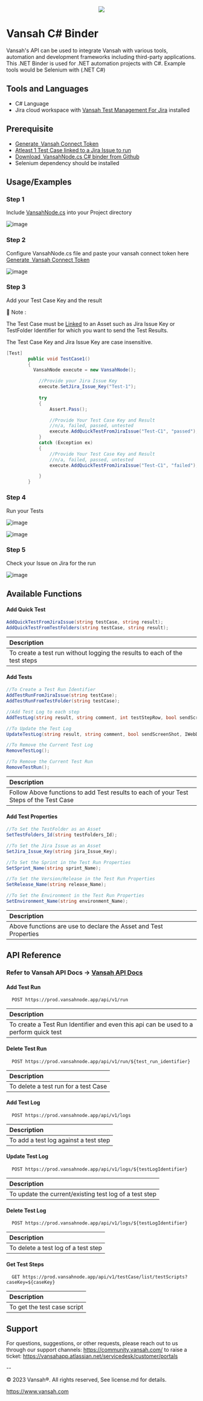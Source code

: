 <div align="center">
  <img src="https://user-images.githubusercontent.com/95007067/245728119-98d2b310-a43c-4d17-8a67-cc47d8ff9b3a.png" />
</div>

# Vansah C# Binder
Vansah's API can be used to integrate Vansah with various tools, automation and development frameworks including third-party applications. This .NET Binder is used for .NET automation projects with C#. Example tools would be Selenium with (.NET C#) 

##  Tools and Languages
-	C# Language
-	Jira cloud workspace with [Vansah Test Management For Jira](https://marketplace.atlassian.com/apps/1224250/vansah-test-management-for-jira) installed

## Prerequisite

* [Generate Vansah Connect Token ](https://docs.vansah.com/docs-base/generate-a-vansah-api-token-from-jira/)
* [Atleast 1 Test Case linked to a Jira Issue to run](https://docs.vansah.com/docs-base/linking-test-cases-to-a-jira-issue/)
* [Download VansahNode.cs C# binder from Github ](https://github.com/testpointcorp/Vansah-CSharp-Binder/blob/main/VansahNode.cs)
* Selenium dependency should be installed


## Usage/Examples

### Step 1

Include [VansahNode.cs](https://github.com/testpointcorp/Vansah-CSharp-Binder/blob/main/VansahNode.cs) into your Project directory

![image](https://user-images.githubusercontent.com/95007067/245723781-a90ce9e1-9dd4-4623-93d5-228210fa1489.png)



### Step 2

Configure VansahNode.cs file and paste your vansah connect token here 
[Generate Vansah Connect Token ](https://docs.vansah.com/docs-base/generate-a-vansah-api-token-from-jira/)


![image](https://user-images.githubusercontent.com/95007067/245725004-0ed5e90b-6930-4b9e-8fa0-e7077305b933.png)


### Step 3
Add your Test Case Key and the result


👋 Note : 

The Test Case must be [Linked](https://docs.vansah.com/docs-base/linking-test-cases-to-a-jira-issue/) to an Asset such as Jira Issue Key or TestFolder Identifier for which you want to send the Test Results. 

The Test Case Key and Jira Issue Key are case insensitive.

```c#
[Test]
        public void TestCase1()
        {   
          VansahNode execute = new VansahNode();

            //Provide your Jira Issue Key
            execute.SetJira_Issue_Key("Test-1");
                   
            try
            {
                Assert.Pass();

                //Provide Your Test Case Key and Result 
                //n/a, failed, passed, untested
                execute.AddQuickTestFromJiraIssue("Test-C1", "passed");
            }
            catch (Exception ex)
            {
                //Provide Your Test Case Key and Result 
                //n/a, failed, passed, untested
                execute.AddQuickTestFromJiraIssue("Test-C1", "failed");

            }
        }
 ```
### Step 4
Run your Tests

![image](https://user-images.githubusercontent.com/95007067/245725721-556bd502-1704-444d-ba03-422607e5c6fa.png)

![image](https://user-images.githubusercontent.com/95007067/245726916-ebdff6b0-2a6a-410a-935a-a9c44ef7f9be.png)



### Step 5
Check your Issue on Jira for the run

![image](https://user-images.githubusercontent.com/95007067/245727514-8b77246f-d9d1-4db1-843b-c36dbd99d028.png)




## Available Functions

#### Add Quick Test

```c#
AddQuickTestFromJiraIssue(string testCase, string result);
AddQuickTestFromTestFolders(string testCase, string result);  
```
| Description                     |
:-------------------------------- |
|To create a test run without logging the results to each of the test steps|

#### Add Tests

```c#
//To Create a Test Run Identifier
AddTestRunFromJiraIssue(string testCase);
AddTestRunFromTestFolder(string testCase); 

//Add Test Log to each step
AddTestLog(string result, string comment, int testStepRow, bool sendScreenShot, IWebDriver driver);

//To Update the Test Log
UpdateTestLog(string result, string comment, bool sendScreenShot, IWebDriver driver);

//To Remove the Current Test Log
RemoveTestLog();

//To Remove the Current Test Run
RemoveTestRun();

```
| Description                     |
:-------------------------------- |
|Follow Above functions to add Test results to each of your Test Steps of the Test Case|

#### Add Test Properties

```c#
//To Set the TestFolder as an Asset
SetTestFolders_Id(string testFolders_Id);

//To Set the Jira Issue as an Asset
SetJira_Issue_Key(string jira_Issue_Key);

//To Set the Sprint in the Test Run Properties
SetSprint_Name(string sprint_Name);

//To Set the Version/Release in the Test Run Properties
SetRelease_Name(string release_Name);

//To Set the Environment in the Test Run Properties
SetEnvironment_Name(string environment_Name);

```
| Description                     |
:-------------------------------- |
|Above functions are use to declare the Asset and Test Properties|


## API Reference

### Refer to Vansah API Docs  -> [Vansah API Docs](https://apidoc.vansah.com/)

#### Add Test Run

```http
  POST https://prod.vansahnode.app/api/v1/run
```
| Description                     |
:-------------------------------- |
|To create a Test Run Identifier and even this api can be used to a perform quick test |

#### Delete Test Run

```http
  POST https://prod.vansahnode.app/api/v1/run/${test_run_identifier}
```

| Description                     |
:-------------------------------- |
|To delete a test run for a test Case |

#### Add Test Log

```http
  POST https://prod.vansahnode.app/api/v1/logs
```
| Description                     |
:-------------------------------- |
|To add a test log against a test step |

#### Update Test Log

```http
  POST https://prod.vansahnode.app/api/v1/logs/${testLogIdentifier}
```

| Description                     |
:-------------------------------- |
|To update the current/existing test log of a test step|

#### Delete Test Log

```http
  POST https://prod.vansahnode.app/api/v1/logs/${testLogIdentifier}
```
| Description                     |
:-------------------------------- |
|To delete a test log of a test step|

#### Get Test Steps

```http
  GET https://prod.vansahnode.app/api/v1/testCase/list/testScripts?caseKey=${caseKey}
```

| Description                     |
:-------------------------------- |
|To get the test case script|


## Support
For questions, suggestions, or other requests, please reach out to us through our support channels: https://community.vansah.com/ to raise a ticket: https://vansahapp.atlassian.net/servicedesk/customer/portals

--

© 2023 Vansah®. All rights reserved, See license.md for details.

https://www.vansah.com
